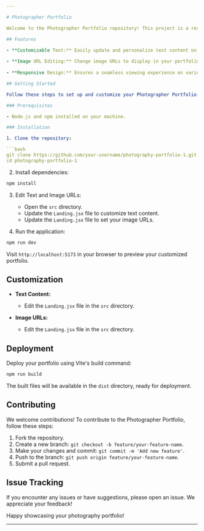 ```yaml
---

# Photographer Portfolio

Welcome to the Photographer Portfolio repository! This project is a responsive and customizable portfolio website built using Vite. It allows photographers to showcase their work with easily editable text and image URLs on the frontend.

## Features

- **Customizable Text:** Easily update and personalize text content on the website.
  
- **Image URL Editing:** Change image URLs to display in your portfolio.
  
- **Responsive Design:** Ensures a seamless viewing experience on various devices.

## Getting Started

Follow these steps to set up and customize your Photographer Portfolio:

### Prerequisites

- Node.js and npm installed on your machine.

### Installation

1. Clone the repository:

```bash
git clone https://github.com/your-username/photography-portfolio-1.git
cd photography-portfolio-1
```

2. Install dependencies:

```bash
npm install
```

3. Edit Text and Image URLs:
   - Open the `src` directory.
   - Update the `Landing.jsx` file to customize text content.
   - Update the `Landing.jsx` file to set your image URLs.

4. Run the application:

```bash
npm run dev
```

Visit `http://localhost:5173` in your browser to preview your customized portfolio.

## Customization

- **Text Content:**
  - Edit the `Landing.jsx` file in the `src` directory.

- **Image URLs:**
  - Edit the `Landing.jsx` file in the `src` directory.

## Deployment

Deploy your portfolio using Vite's build command:

```bash
npm run build
```

The built files will be available in the `dist` directory, ready for deployment.

## Contributing

We welcome contributions! To contribute to the Photographer Portfolio, follow these steps:

1. Fork the repository.
2. Create a new branch: `git checkout -b feature/your-feature-name`.
3. Make your changes and commit: `git commit -m 'Add new feature'`.
4. Push to the branch: `git push origin feature/your-feature-name`.
5. Submit a pull request.

## Issue Tracking

If you encounter any issues or have suggestions, please open an issue. We appreciate your feedback!

Happy showcasing your photography portfolio!

---
```

